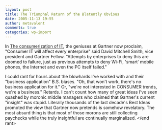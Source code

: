 ```yaml
---
layout: post
title: The Triumphal Return of the Blatently Obvious
date: 2005-11-13 19:55
author: metavalent
comments: true
categories: wp-import
---
```

In <a href="http://www.computerworld.com/blogs/node/1299">The consumerization of IT</a>, the geniuses at Gartner now proclaim, "Consumer IT will affect every enterprise" said David Mitchell Smith, vice president and Gartner Fellow. "Attempts by enterprises to deny this are doomed to failure, just as previous attempts to deny Wi-Fi, 'smart' mobile phones, the Internet and even the PC itself failed." 

I could rant for hours about the blowhards I've worked with and their "business application" B.S. biases.  "Oh, that won't work, there's no business application for it."  Or, "we're not interested in CONSUMER trends, we're a business."  Retards.  I can't count how many of great ideas I've seen quashed by moronic middle managers who claimed that Gartner's current "insight" was stupid.  Literally thousands of the last decade's Best Ideas promoted the view that Gartner now pretends is somehow revelatory.  The most absurd thing is that most of those morons are still collecting paychecks while the truly insightful are continually marginalized.  &lt;/end rant&gt;
